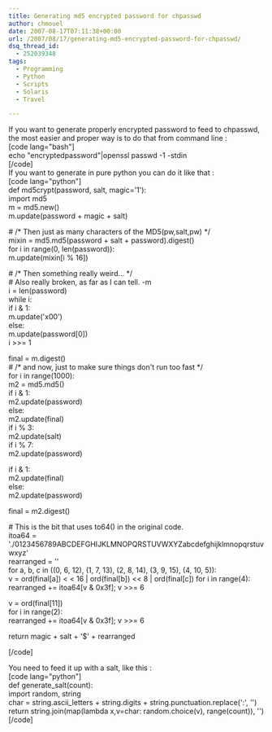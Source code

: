 ```yaml
---
title: Generating md5 encrypted password for chpasswd
author: chmouel
date: 2007-08-17T07:11:38+00:00
url: /2007/08/17/generating-md5-encrypted-password-for-chpasswd/
dsq_thread_id:
  - 252039348
tags:
  - Programming
  - Python
  - Scripts
  - Solaris
  - Travel

---
```

If you want to generate properly encrypted password to feed to chpasswd, the most easier and proper way is to do that from command line :  
[code lang="bash"]  
echo "encryptedpassword"|openssl passwd -1 -stdin  
[/code]  
If you want to generate in pure python you can do it like that :  
[code lang="python"]  
def md5crypt(password, salt, magic='$1$'):  
import md5  
m = md5.new()  
m.update(password + magic + salt)

\# /\* Then just as many characters of the MD5(pw,salt,pw) \*/  
mixin = md5.md5(password + salt + password).digest()  
for i in range(0, len(password)):  
m.update(mixin[i % 16])

\# /\* Then something really weird... \*/  
\# Also really broken, as far as I can tell. -m  
i = len(password)  
while i:  
if i & 1:  
m.update('x00')  
else:  
m.update(password[0])  
i >>= 1

final = m.digest()  
\# /\* and now, just to make sure things don't run too fast \*/  
for i in range(1000):  
m2 = md5.md5()  
if i & 1:  
m2.update(password)  
else:  
m2.update(final)  
if i % 3:  
m2.update(salt)  
if i % 7:  
m2.update(password)

if i & 1:  
m2.update(final)  
else:  
m2.update(password)

final = m2.digest()

\# This is the bit that uses to64() in the original code.  
itoa64 = './0123456789ABCDEFGHIJKLMNOPQRSTUVWXYZabcdefghijklmnopqrstuvwxyz'  
rearranged = ''  
for a, b, c in ((0, 6, 12), (1, 7, 13), (2, 8, 14), (3, 9, 15), (4, 10, 5)):  
v = ord(final[a]) < < 16 | ord(final[b]) << 8 | ord(final[c]) for i in range(4): rearranged += itoa64[v & 0x3f]; v >>= 6

v = ord(final[11])  
for i in range(2):  
rearranged += itoa64[v & 0x3f]; v >>= 6

return magic + salt + '$' + rearranged

[/code]

You need to feed it up with a salt, like this :  
[code lang="python"]  
def generate_salt(count):  
import random, string  
char = string.ascii_letters + string.digits + string.punctuation.replace(':', '')  
return string.join(map(lambda x,v=char: random.choice(v), range(count)), '')  
[/code]